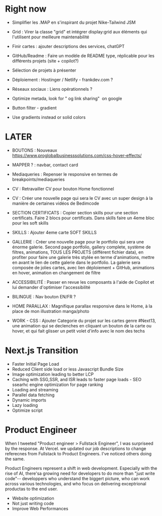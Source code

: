 # Right now

- Simplifier les .MAP en s'inspirant du projet Nike-Tailwind JSM

- Grid : Virer la classe "grid" et intégrer display:grid aux éléments qui l'utilisent pour meilleure maintenabilité
- Finir cartes : ajouter descriptions des services, chatGPT

- GitHub/Readme : Faire un modèle de README type, réplicable pour les différents projets (site + copilot?)

- Sélection de projets à présenter

- Déploiement : Hostinger / Netlify - frankdev.com ?

- Réseaux sociaux : Liens opérationnels ?

- Optimize metada, look for " og link sharing"  on google

- Button filter - gradient

- Use gradients instead or solid colors

# LATER

- BOUTONS : Nouveaux https://www.proglobalbusinesssolutions.com/css-hover-effects/

- MAPPER ? : navbar, contact card
- Mediaqueries : Repenser le responsive en termes de breakpoints/mediaqueries
- CV : Retravailler CV pour bouton Home fonctionnel
- CV : Créer une nouvelle page qui sera le CV avec un super design à la manière de certaines vidéos de Bedimcode

- SECTION CERTIFICATS : Copier section skills pour une section certificats. Faire 2 blocs pour certificats. Dans skills faire un 4eme bloc pour les soft skills

- SKILLS : Ajouter 4eme carte SOFT SKILLS

- GALLERIE : Créer une nouvelle page pour le portfolio qui sera une énorme galerie. Second page portfolio, gallery complete, système de filtres, animations, TOUS LES PROJETS (différent fichier data), en profiter pour faire une galerie très stylée en terme d'animations, mettre en avant le lien de cette galerie dans le portfolio. La galerie sera composée de jolies cartes, avec lien déploiement + GitHub, animations en hover, animation en changement de filtre

- ACCESSIBILITÉ : Passer en revue les composants à l'aide de Copilot et lui demander d'optimiser l'accessibilité

- BILINGUE : Nav bouton EN/FR ?

- HOME PARALLAX : Magnifique parallax responsive dans le Home, à la place de mon illustration manga/photo

- WORK - CSS : Ajouter Categorie du projet sur les cartes genre #Next13, une animation qui se declenches en cliquant un bouton de la carte ou hover, et qui fait glisser un petit volet d'info avec le nom des techs

# Next.js Transition

- Faster Initial Page Load
- Reduced Client side load or less Javascript Bundle Size
- Image optimization leading to better LCP
- Caching with SSG,SSR, and ISR leads to faster page loads
  - SEO ssearhc engine optimization for page ranking
- Loading and streaming
- Parallel data fetching
- Dynamic imports
- Lazy loading
- Optimize script

# Product Engineer

When I tweeted "Product engineer > Fullstack Engineer", I was surpriseed by the response. At Vercel. we updated our job descriptions to change referecnes from Fullstack to Product Engineers. I've noticed others doing the same.

Product Engineers represent a shift in web development. Especially with the rise of AI, there'sa growing need for developers to do more than "just write code"-- developpers who understand the biggert picture, who can work across various technologies, and who focus on delivering exceptrional productas to the end user.

- Website optimization
- Not just writing code
- Improve Web Performances
